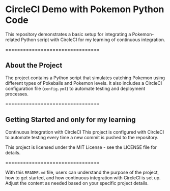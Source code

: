 # CircleCI Demo with Pokemon Python Code

This repository demonstrates a basic setup for integrating a Pokemon-related Python script with CircleCI for my learning of continuous integration.

================================

## About the Project

The project contains a Python script that simulates catching Pokemon using different types of Pokeballs and Pokemon levels. It also includes a CircleCI configuration file (`config.yml`) to automate testing and deployment processes.

================================

## Getting Started and only for my learning

Continuous Integration with CircleCI
This project is configured with CircleCI to automate testing every time a new commit is pushed to the repository. 

This project is licensed under the MIT License - see the LICENSE file for details.

================================

With this `README.md` file, users can understand the purpose of the project, how to get started, and how continuous integration with CircleCI is set up. Adjust the content as needed based on your specific project details.





